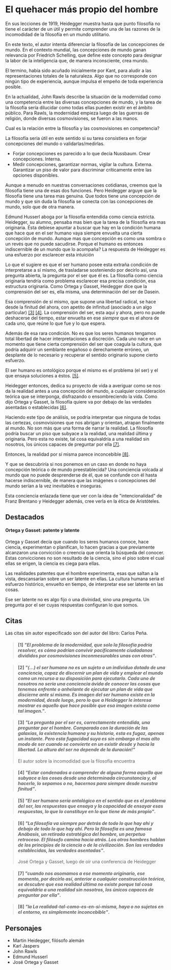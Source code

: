 # El quehacer más propio del hombre


En sus lecciones de 1919, Heidegger muestra hasta que punto filosofía no tiene el carácter de un útil y permite comprender una de las razones de la incomodidad de la filosofía en un mundo utilitario.

En este texto, el autor intenta diferenciar la filosofía de las concepciones de mundo. En el contexto mundial, las concepciones de mundo ganan relevancia por Friedrich Schelling, que define este concepto para designar la labor de la inteligencia que, de manera inconsciente, crea mundo.

El termino, había sido acuñado inicialmente por Kant, para aludir a las representaciones totales de la naturaleza. Algo que no corresponde con ningún tipo de experiencia, aunque impulsa el empeño de toda experiencia posible.

En la actualidad, John Rawls describe la situación de la modernidad como una competencia entre las diversas concepciones de mundo, y la tarea de la filosofía sería dilucidar como todas ellas pueden existir en el ámbito público. Para Rawls, la modernidad empieza luego de las guerras de religión, donde diversas cosmovisiones, se fueron a las manos.

Cual es la relación entre la filosofía y las cosmovisiones en competencia?

La filosofía seria útil en este sentido si su tarea consistiera en forjar concepciones del mundo o validarlas/medirlas. 
- Forjar concepciones es parecido a lo que decía Nussbaum. Crear concepciones. Interna.
- Medir concepciones, garantizar normas, vigilar la cultura. Externa. Garantizar un piso de valor para discriminar críticamente entre las opciones disponibles.

Aunque a menudo en nuestras conversaciones cotidianas, creemos que la filosofía tiene una de  esas dos funciones. Pero Heidegger arguye que la filosofía tiene una tarea mas genuina. 
Que todos tiene una concepción de mundo y que sin duda la filosofía se conecta con las concepciones de mundo, solo que de otra manera.

Edmund Husserl aboga por la filosofía entendida como ciencia estricta. Heidegger, su alumno, pensaba mas bien que la tarea de la filosofía era mas originaria. Ésta debiese apuntar a buscar que hay en la condición humana que hace que en el ser humano vaya siempre envuelta una cierta concepción de mundo. Aunque mas que concepción es como una sombra o un revés que no puede sacudirse. Porque el humano es entonces indiscernible de un mundo que lo acompaña? La respuesta de Heidegger es una esfuerzo por esclarecer esta intuición

Lo que el sugiere es que el ser humano posee esta extraña condición de interpretarse a sí mismo, de trasladarse sosteniendo por decirlo así, una pregunta abierta, la pregunta por el ser que él es. La filosofía como ciencia originaria tendría como problema esclarecer esa precisa condición, esa estructura originaria. Como Ortega y Gasset, Heidegger dice que la comprensión del ser es, ella misma, una determinación del ser de Dasein. 

Esa comprensión de sí mismo, que supone una libertad radical, se hace desde la finitud del ahora, con apetito de infinitud (asociado a un algo particular) [\[3\]]() [\[4\]](). La comprensión del ser, esta aquí y ahora, pero no puede deshacerse del tiempo, estar envuelta en ese *siempre* que es el ahora de cada uno, que reúne lo que fue y lo que espera.

Además de esa rara condición. No es que los seres humanos tengamos total libertad de hacer interpretaciones a discreción. Cada uno nace en un momento que tiene cierta comprensión del ser que coagula la cultura, que podría adquirir un semblante engañoso o derechamente erróneo, un desplante de lo necesario y recuperar el sentido originario supone cierto esfuerzo. 

El ser humano es ontológico porque el mismo es el problema (el ser) y el que ensaya soluciones a éstos. [\[5\]](). 

Heidegger entonces, dedica su proyecto de vida a averiguar como se nos da la realidad antes a una concepción del mundo, a cualquier consideración teórica que se interponga, disfrazando o ensombreciendo la vida. Como dijo Ortega y Gasset, la filosofía quiere va por debajo de las verdades asentadas o establecidas [\[6\]]().

Haciendo este tipo de análisis, se podría interpretar que ninguna de todas las certezas, cosmovisiones que nos abrigan y orientan, atrapan finalmente al mundo. No son más que una forma de narrar la realidad. La filosofía podría buscar un piso que subyace a la realidad, una realidad última y originaria. Pero esta no existe, tal cosa equivaldría a una realidad sin nosotros, los únicos capaces de preguntar por ella [\[7\]](). 

Entonces, la realidad por sí misma parece inconcebible [\[8\]]().

Y que se descubriría si nos ponemos en un caso en donde no haya concepción teórica o de mundo preestablecida? Una conciencia volcada al mundo que no puede desprenderse de él, que se confunde con él hasta hacerse indiscernible, de manera que las imágenes o concepciones del mundo serían a la vez inevitables e inseguras. 

Esta conciencia enlazada tiene que ver con la idea de "intencionalidad" de Franz Brentano y Heidegger además, cree verla en la ética de Aristóteles.

## Destacados

#### Ortega y Gasset: patente y latente

Ortega y Gasset decía que cuando los seres humanos conoce, hace ciencia, experimentan o planifican, lo hacen gracias a que previamente alcanzaron una convicción o creencia que orienta la búsqueda del conocer. Estas convicciones no son resultado de la ciencia, sino el piso sobre el cual ellas se erigen, la ciencia es ciega para ellas.

Las realidades patentes que el hombre experimenta, esas que saltan a la vista, descansarían sobre un ser latente en ellas. La cultura humana seria el esfuerzo histórico, envuelto en tiempo, de interpretar ese ser latente en las cosas.

Ese ser latente no es algo fijo o una divinidad, sino una pregunta. Un pregunta por el ser cuyas respuestas configuran lo que somos.

## Citas

Las citas sin autor especificado son del autor del libro: Carlos Peña.

<!-- p34 -->

> #### [1] _"El problema de la modernidad, que solo la filosofía podría resolver, es cómo podrían convivir pacíficamente ciudadanos divididos por cosmovisiones inconmesurables unas con otras"_.

<!-- p39 -->

> #### [2] _"(...) el ser humano no es un sujeto o un individuo dotado de una conciencia, capaz de discernir un plan de vida y emplear el mundo como un recurso a su disposición para ejecutarlo. Cada uno de nosotros no sería una conciencia ávida de conocer las cosas que tenemos enfrente o anhelante de ejecutar un plan de vida que discierne ante sí misma. Es imagen del ser humano existe en la modernidad, desde luego, pero lo que a Heidegger le interesa mostrar es aquello que hace posible que esa imagen exista como tal imagen."_.

<!-- p41 -->

> #### [3] _"La pregunta por el ser es, correctamente entendida, una preguntar por el hombre. Comparada con la duración de las galaxias, la existencia humana y su historia, esta es fugaz, apenas un instante. Pero esta fugacidad suya es sin embargo el mas alto modo de ser cuando se convierte en un existir desde y hacia la libertad. La altura del ser no depende de la duración!"_
>
> El autor sobre la incomodidad que la filosofía encuentra

<!-- p41 -->

> #### [4] _"Estar condenados a comprender de alguna forma aquello que subyace a las cosas desde una determinada circunstancia y, al hacerlo, lo sepamos o no, hacernos *para siempre* desde nuestra finitud"_.

<!-- p43 -->

> #### [5] _"El ser humano sería ontológico en el sentido que es el problema del ser, las respuestas que ensaya y la capacidad de ensayar esas respuestas, lo que lo constituye en lo que tiene de más propio"_.

<!-- p43 -->

> #### [6] _"La filosofía va siempre por detrás de todo lo que hay ahí y debajo de todo lo que hay ahí. Pero la filosofía es una famosa Anábasis, un retirada estratégica del hombre, un perpetuo retroceso. El filósofo camina hacia atrás. Los otros hombres hablan de los principios de la ciencia o de la civilización. Son las verdades establecidas, las verdades asentadas"_.
> 
> José Ortega y Gasset, luego de oír una conferencia de Heidegger


<!-- p45 -->

> #### [7] _"cuando nos asomamos a ese momento originario, ese momento, por decirlo así, anterior a cualquier construcción teórica, se descubre que esa realidad última no existe porque tal cosa equivaldría a una realidad sin nosotros, los únicos capaces de preguntar por ella"_.

<!-- p45 -->

> #### [8] _"la La realidad-tal-como-es-en-sí-misma, haya o no sujetos en el entorno, es simplemente inconcebible"_.


## Personajes

- Martin Heidegger, filósofo alemán
- Karl Jaspers
- John Rawls
- Edmund Husserl
- José Ortega y Gasset